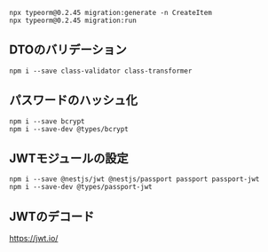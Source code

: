 
```shell
npx typeorm@0.2.45 migration:generate -n CreateItem
npx typeorm@0.2.45 migration:run
```


## DTOのバリデーション

```shell
npm i --save class-validator class-transformer
```

## パスワードのハッシュ化

```shell
npm i --save bcrypt
npm i --save-dev @types/bcrypt
```

## JWTモジュールの設定

```shell
npm i --save @nestjs/jwt @nestjs/passport passport passport-jwt
npm i --save-dev @types/passport-jwt
```


## JWTのデコード

https://jwt.io/
